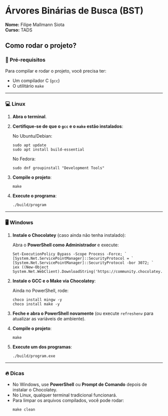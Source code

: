 # Árvores Binárias de Busca (BST)
  
**Nome:** Filipe Mallmann Siota  
**Curso:** TADS

## Como rodar o projeto?

### 📜 Pré-requisitos
Para compilar e rodar o projeto, você precisa ter:
- Um compilador C (`gcc`)
- O utilitário `make`

---

### 💻 Linux

1. **Abra o terminal**.
2. **Certifique-se de que o `gcc` e o `make` estão instalados**:
   
   No Ubuntu/Debian:
   ```
   sudo apt update
   sudo apt install build-essential
   ```

   No Fedora:
   ```
   sudo dnf groupinstall "Development Tools"
   ```

3. **Compile o projeto**:
   ```
   make
   ```

4. **Execute o programa**:
   ```
   ./build/program
   ```

---

### 🖥️ Windows

1. **Instale o Chocolatey** (caso ainda não tenha instalado):
   
   Abra o **PowerShell como Administrador** e execute:
   ```
   Set-ExecutionPolicy Bypass -Scope Process -Force; `
   [System.Net.ServicePointManager]::SecurityProtocol = `
   [System.Net.ServicePointManager]::SecurityProtocol -bor 3072; `
   iex ((New-Object System.Net.WebClient).DownloadString('https://community.chocolatey.org/install.ps1'))
   ```

2. **Instale o GCC e o Make via Chocolatey**:
   
   Ainda no PowerShell, rode:
   ```
   choco install mingw -y
   choco install make -y
   ```

3. **Feche e abra o PowerShell novamente** (ou execute `refreshenv` para atualizar as variáveis de ambiente).

4. **Compile o projeto**:
   ```
   make
   ```

5. **Execute um dos programas**:
   ```
   ./build/program.exe
   ```

---

### 🔥 Dicas
- No Windows, use **PowerShell** ou **Prompt de Comando** depois de instalar o Chocolatey.
- No Linux, qualquer terminal tradicional funcionará.
- Para limpar os arquivos compilados, você pode rodar:
   ```
   make clean
   ```
